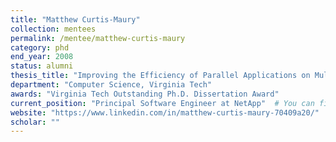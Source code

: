 ```yaml
---
title: "Matthew Curtis-Maury"
collection: mentees
permalink: /mentee/matthew-curtis-maury
category: phd
end_year: 2008
status: alumni
thesis_title: "Improving the Efficiency of Parallel Applications on Multithreaded and Multicore Systems"
department: "Computer Science, Virginia Tech"
awards: "Virginia Tech Outstanding Ph.D. Dissertation Award"
current_position: "Principal Software Engineer at NetApp"  # You can fill this from LinkedIn
website: "https://www.linkedin.com/in/matthew-curtis-maury-70409a20/"
scholar: ""
---
```

